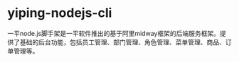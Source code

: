 # yiping-nodejs-cli
一平node.js脚手架是一平软件推出的基于阿里midway框架的后端服务框架。提供了基础的后台功能，包括员工管理、部门管理、角色管理、菜单管理、商品、订单管理等。
